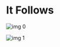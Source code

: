 # It Follows

![img 0](https://i.imgur.com/gP3CBQF.jpg)

![img 1](https://i.imgur.com/M3j2Iyk.png)

